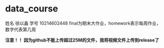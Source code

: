 # data_course
姓名 徐以鑫 学号 10214602448
final为期末大作业，homework表示每周作业，数字代表第几周

**注意！！ 因为github不能上传超过25M的文件，我将视频文件上传到release了**
